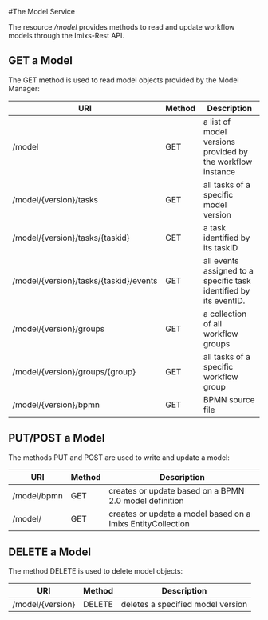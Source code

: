 #The Model Service

The resource _/model_ provides methods to read and update workflow models through the Imixs-Rest API.
 
  

## GET a Model
The GET method is used to read model objects provided by the Model Manager:


| URI                                           | Method| Description                                                           | 
|-----------------------------------------------|-------|----------------------------------------------------------------|
| /model                                        | GET  | a list of model versions provided by the  workflow instance           |
| /model/{version}/tasks                        | GET  | all tasks of a specific model  version                                |
| /model/{version}/tasks/{taskid}               | GET  | a task identified by its taskID                                       |
| /model/{version}/tasks/{taskid}/events        | GET  | all events assigned to a specific task identified by its eventID.     |
| /model/{version}/groups                       | GET  | a collection of all workflow groups                                   |
| /model/{version}/groups/{group}               | GET  | all tasks of a specific workflow group                                |
| /model/{version}/bpmn                         | GET  | BPMN source file                                                      |


## PUT/POST a Model
The methods PUT and POST are used to write and update a model:

| URI                        | Method| Description                                                      | 
|----------------------------|-----|-------------------------------------------------------------|
| /model/bpmn                | GET | creates or update based on a BPMN 2.0 model definition           |
| /model/                    | GET | creates or update a model based on a Imixs EntityCollection      |


## DELETE a Model
The method DELETE is used to delete model objects:

| URI                                           | Method | Description                               | 
|-----------------------------------------------|--------|------------------------------------|
| /model/{version}                              | DELETE | deletes a specified model version         |



   